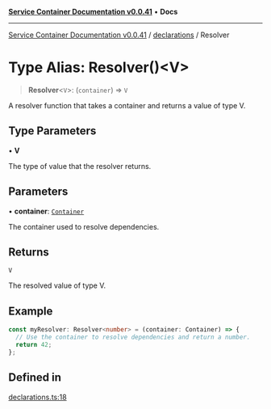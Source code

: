 [**Service Container Documentation v0.0.41**](../../README.md) • **Docs**

***

[Service Container Documentation v0.0.41](../../modules.md) / [declarations](../README.md) / Resolver

# Type Alias: Resolver()\<V\>

> **Resolver**\<`V`\>: (`container`) => `V`

A resolver function that takes a container and returns a value of type V.

## Type Parameters

• **V**

The type of value that the resolver returns.

## Parameters

• **container**: [`Container`](../../Container/classes/Container.md)

The container used to resolve dependencies.

## Returns

`V`

The resolved value of type V.

## Example

```typescript
const myResolver: Resolver<number> = (container: Container) => {
  // Use the container to resolve dependencies and return a number.
  return 42;
};
```

## Defined in

[declarations.ts:18](https://github.com/stonemjs/service-container/blob/0ff9b9142bca163f80869df46a66780942ea289c/src/declarations.ts#L18)
